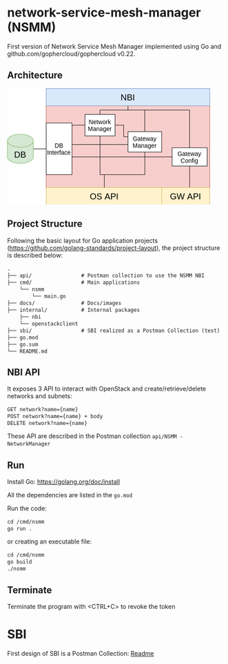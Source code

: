 # network-service-mesh-manager (NSMM)
First version of Network Service Mesh Manager implemented using Go and github.com/gophercloud/gophercloud v0.22.

## Architecture
![](docs/architecture.png)


## Project Structure
Following the basic layout for Go application projects (https://github.com/golang-standards/project-layout), the project structure is described below:
```
.
├── api/                # Postman collection to use the NSMM NBI
├── cmd/                # Main applications
    └── nsmm
        └── main.go
├── docs/               # Docs/images
├── internal/           # Internal packages
    ├── nbi
    └── openstackclient
├── sbi/                # SBI realized as a Postman Collection (test)
├── go.mod
├── go.sum
└── README.md

```
## NBI API
It exposes 3 API to interact with OpenStack and create/retrieve/delete networks and subnets:
```
GET network?name={name}
POST network?name={name} + body
DELETE network?name={name}
```

These API are described in the Postman collection `api/NSMM - NetworkManager`

## Run
Install Go: https://golang.org/doc/install

All the dependencies are listed in the `go.mod`

Run the code:
```
cd /cmd/nsmm
go run .
```
or creating an executable file:
```
cd /cmd/nsmm
go build
./nsmm
```

## Terminate
Terminate the program with <CTRL+C> to revoke the token



# SBI
First design of SBI is a Postman Collection:
[Readme](sbi/README.md)